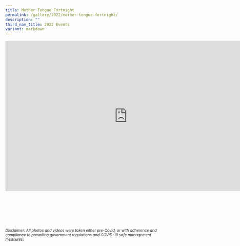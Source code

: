 ```yaml
---
title: Mother Tongue Fortnight
permalink: /gallery/2022/mother-tongue-fortnight/
description: ""
third_nav_title: 2022 Events
variant: markdown
---
```

<iframe allowfullscreen="true" height="469" width="760" frameborder="0" src="https://docs.google.com/presentation/d/e/2PACX-1vSU6ojlZv5aXxVzxAdaTj0hR06uC4wDuQqavfw6TPh2esq8kNU4pQI-mPWXNrXxO_Lvk1KAr_LC_Lxd/embed?start=true&amp;loop=true&amp;delayms=3000"></iframe>


<br><br><br><br><br><br>
<sup>_Disclaimer: All photos and videos were taken either pre-Covid, or with adherence and compliance to prevailing government regulations and COVID-19 safe management measures._</sup>